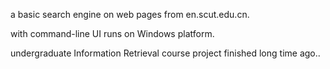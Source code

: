 a basic search engine on web pages from en.scut.edu.cn.

with command-line UI runs on Windows platform.

undergraduate Information Retrieval course project finished long time ago..
